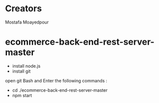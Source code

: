 # Creators
Mostafa Moayedpour

# ecommerce-back-end-rest-server-master

* install node.js
* install git

open git Bash and Enter the following commands :
* cd ./ecommerce-back-end-rest-server-master  
* npm start
